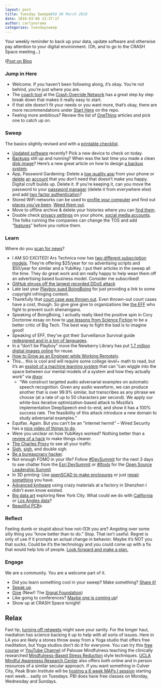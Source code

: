 ```yaml
---
layout: post
title: Tuesday Sweep&#58 06 March 2018
date: 2018-03-06 13:37:17
author: carlynorama
categories: tuesdaysweep
---
```



Your weekly reminder to back up your data, update software and otherwise pay attention to your digital environment. (Oh, and to go to the CRASH Space meeting…)

([Post on Blog](https://blog.crashspace.org/2018/03/tuesday-sweep-6-march-2018/)

### Jump in Here

*   Welcome. If you haven’t been following along, it’s okay. You’re not behind, you’re just where you are.
*   The [coach tool](http://www.crashoverridenetwork.com/coach.html) at the [Crash Override Network](http://www.crashoverridenetwork.com/) has a great step by step break down that makes it really easy to start.
*   If that site doesn’t fit your needs or you want more, that’s okay, there are more recommendations under [Start Here](https://carlynorama.github.io/tuesday/start/) on the repo.
*   Feeling more ambitious? Review the list of [OneThing](https://blog.crashspace.org/tag/onething/) articles and pick one to catch up on.

### Sweep

The basics slightly revised and with a [printable checklist](https://carlynorama.github.io/tuesday/sweep/printable_checklist.html).

*   [Updated software](https://blog.crashspace.org/2016/12/one-thing-to-do-today-tuesday-routine-update-everything/) recently? Pick a new device to check on today.
*   [Backups](https://blog.crashspace.org/2016/11/one-thing-to-do-today-tuesday-sweep-where-are-your-backups/) still up and running? When was the last time you made a clean [disk image](https://blog.crashspace.org/2017/01/one-thing-to-do-today-keep-a-clean-disk-image-on-hand/)? Here’s a new great article on how to design [a backup system](https://www.grahamcluley.com/create-robust-data-backup-plan-make-sure-works/).
*   App, Password Gardening: Delete a [low quality app](https://blog.crashspace.org/2016/12/one-thing-to-do-today-institute-beyonce-rules-for-vetting-apps/) from your phone or [delete](https://blog.crashspace.org/2016/12/one-thing-to-do-today-turn-off-image-loading-for-email/) [an](https://blog.crashspace.org/2016/12/one-thing-to-do-today-turn-off-image-loading-for-email/) [account](https://blog.crashspace.org/2016/11/one-thing-to-do-today-delete-your-account/) that you don’t need that doesn’t make you happy. Digital cruft builds up. Delete it. If you’re keeping it, can you move the password to your [password manager](https://blog.crashspace.org/2016/11/one-thing-to-do-today-what-passwords-do-you-have-anyway/) (delete it from everywhere else) and add [two factor authentication](https://blog.crashspace.org/2016/11/one-thing-to-do-today-enable-two-factor-authorization/)?
*   Stored WiFi networks can be used to [profile your computer](https://www.theatlantic.com/technology/archive/2017/04/when-apps-collude-to-steal-your-data/522177/) and find out [places you’ve been](https://www.eff.org/deeplinks/2014/07/your-android-device-telling-world-where-youve-been). [Weed them out](http://www.tomsguide.com/faq/id-2322427/erase-previous-connections-laptop.html).
*   Move to offline archive & delete your histories where you can [find them](https://support.google.com/accounts/answer/7028918).
*   Double check [privacy settings](https://blog.crashspace.org/2016/12/one-thing-to-do-today-if-one-must-use-social-media-follow-army-rules/) on your phone, [social media accounts](https://ssd.eff.org/en/module/protecting-yourself-social-networks). The folks running the companies can change the TOS and add “[features](https://ssd.eff.org/en/module/facebook-groups-reducing-risks)” before you notice them.

### Learn

Where do you [scan for news](https://crashspace.github.io/tuesday/)?

*   I AM SO EXCITED! Ars Technica now has [two different subscription models](https://arstechnica.com/staff/2018/03/ars-pro-now-free-of-trackers-for-subscribers/). They’re offering $25/year for no advertising scripts and $50/year for similar and a YubiKey. I put their articles in the sweep all the time. They do great work and am really happy to help wean them off an advertising based business model. Consider me subscribed!
*   [GitHub shrugs off the largest recorded DDoS attack](https://arstechnica.com/information-technology/2018/03/us-service-provider-survives-the-biggest-recorded-ddos-in-history/)
*   Late last year [Playboy sued BoingBoing](https://boingboing.net/2018/01/18/playboy-is-suing-boing-boing.html) for just providing a link to some copyright infringing content.
*   Thankfully that [court case was thrown out](https://boingboing.net/2018/03/05/playboy-lawsuit-over.html). Even thrown-out court cases have a cost, though. So give give give to organizations like [the EFF](https://supporters.eff.org/donate) who fight to prevent such shenanigans.
*   Speaking of BoingBoing, I actually really liked the positive spin in Cory Doctorow essay on how to [use lessons from Science Fiction](https://boingboing.net/2018/03/05/a-better-world-is-possible.html) to be a better critic of Big Tech. The best way to fight the bad is to imagine good!
*   Speaking of EFF, they’ve got their Surveillance Survival guide [redesigned and in a ton of languages](https://ssd.eff.org/en).
*   In a “don’t be Playboy” move the Newberry Library has put [1.7 million digital images online](https://www.newberry.org/new-open-access-policy-newberry-digital-collections) for reuse.
*   [How to Grow as an Engineer while Working Remotely](https://open.nytimes.com/how-to-grow-as-an-engineer-working-remotely-3baff8211f3e).
*   This… this is cool and will require some college level+ math to read, but it’s an [exploit of a machine learning system](https://arxiv.org/abs/1801.01944) that can “can wiggle into the space between our mental models of a system and how they actually work” via [@xor](https://twitter.com/xor/status/955864577090244608)
    *   “We construct targeted audio adversarial examples on automatic speech recognition. Given any audio waveform, we can produce another that is over 99.9% similar, but transcribes as any phrase we choose (at a rate of up to 50 characters per second). We apply our white-box iterative optimization-based attack to Mozilla’s implementation DeepSpeech end-to-end, and show it has a 100% success rate. The feasibility of this attack introduce a new domain to study adversarial examples.”
*   Equifax. Again. But you can’t be an “internet hermit” – Wired Security has a [nice video of things to do](https://www.wired.com/video/how-to-protect-yourself-after-a-massive-corporate-hack).
*   Were you unclear on how YubiKeys worked? Nothing better than a [review of a hack](https://www.wired.com/story/chrome-yubikey-phishing-webusb/) to make things clearer.
*   [The Charles Proxy](https://www.charlesproxy.com/) to see all your traffic
*   [Sigh](https://www.documentcloud.org/documents/4390685-Lee-Complaint.html), [sigh](https://www.wired.com/story/why-are-there-few-women-in-tech-watch-a-recruiting-session), and double sigh.
*   [Be a bureaucracy hacker](https://www.cyberscoop.com/us-cybersecurity-policy-lisa-wiswell-bureaucracy-hackers/).
*   Not enough FOMO in your life? Follow [#DevSummit](https://twitter.com/hashtag/DevSummit) for the next 3 days to see chatter from the [Esri DevSummit](http://www.esri.com/events/devsummit) or [#lfosls](https://twitter.com/hashtag/lfosls) for the [Open Source Leadership Summit](https://events.linuxfoundation.org/events/open-source-leadership-summit-2018/)
*   In 3D printing: Use [openSCAD to make enclosures](https://hackaday.com/2018/03/02/printed-it-custom-enclosure-generator/) or just [repair something](https://hackaday.com/2018/02/28/repairs-you-can-print-contest-meet-the-winners/) you have.
*   [Advanced knitware](https://www.technologyreview.com/s/610117/hacking-in-a-factory/) using crazy materials at a factory in Shenzhen I didn’t even know existed.
*   [Big data art](http://datathroughdesign.com/) exploring New York City. What could we do with [California](https://www.californiacivicdata.org/) or [Los Angles data](https://www.lamayor.org/DataLA)?
*   [Beautiful PCB](http://blog.oshpark.com/2018/03/02/pcb-projects-with-awesome-artwork/)s

### Reflect

Feeling dumb or stupid about how not-l33t you are? Angsting over some silly thing you “know better than to do.” Stop. That isn’t useful. Regret is only of use if it prompts an actual change in behavior. Maybe it’s NOT you that sucks. Could be it’s the technology and you could come up with a fix that would help lots of people. [Look forward and make a plan.](https://blog.crashspace.org/2016/11/one-thing-to-do-today-add-self-review-to-tuesday-checklist/)

### Engage

We are a community. You are a welcome part of it.

*   Did you learn something cool in your sweep? Make something? [Share it!](https://blog.crashspace.org/2017/05/tuesday-sweep-9-may-2017/)
*   [Speak up](https://blog.crashspace.org/2016/12/one-thing-to-do-today-collect-phone-numbers-for-future-tuesday-sweeps/)
*   [Give](https://blog.crashspace.org/2016/11/one-thing-to-do-today-plan-a-way-to-give-to-the-cause-regularly/) (New!! The [Signal Foundation](https://signal.org/blog/signal-foundation/))
*   Like going to conferences? [Maybe one is coming up](https://infocon.org/cons/)!
*   Show up at CRASH Space tonight!

## Relax

Fast tip, [turning off retweets](https://www.theatlantic.com/magazine/archive/2018/04/the-case-against-retweets/554078/) might save your sanity. For the longer haul, mediation has science backing it up to help with all sorts of issues. Here in LA you are likely a stones throw away from a Yoga studio that offers free meditation, but Yoga studios don’t do it for everyone. You can try this [free course](https://palousemindfulness.com/) or [YouTube Channel](https://www.youtube.com/channel/UCjQxrBbp-9aCBzWIsiuHmiA?&ab_channel=PalouseMindfulness) of Palouse Mindfulness teaching the clinically researched [Mindfulness-Based Stress Reduction](https://en.wikipedia.org/wiki/Mindfulness-based_stress_reduction) style techniques. [UCLA Mindful Awareness Research Center](http://marc.ucla.edu/) also offers both online and in person resources of a similar secular approach. If you want something in Culver City, Peak Brain Institute will be [hosting a 6 week MAPs I session](http://peakbraininstitute.com/maps-comes-peak-brain-institute) starting next week… sadly on Tuesdays. PBI does have free classes on Monday, Wednesday and Sundays.
